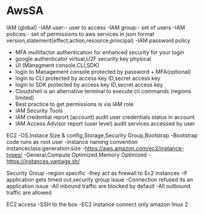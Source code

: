# AwsSA
IAM (global)
-IAM user:- user to access 
-IAM group:- set of users
-IAM policies:- set of permissions to aws services in json format
version,statement(effect,action,resource,principal)
-IAM password policy 
- MFA multifactor authentication for enhanced security for your login
- google authenticator virtual,U2F security key physical
- UI (Managment console,CLI,SDK)
- login to Management console protected by password + MFA(optional)
- login to CLI protected by access key ID,secret access key
- login to SDK protected by access key ID,secret access key
- Cloudshell is an alternative terminal to execute cli commands (regions limited)
- Best practice to get permissions is via IAM role
- IAM Security Tools 
- IAM credential report (account) audit user credentials status in account
- IAM Access Advisor report (user level) audit services accessed by user

EC2
-OS,Instace Size & config,Storage,Security Group,Bootstrap
-Bootstrap code runs as root user
-instance naming convention instanceclass:generation:size
-https://aws.amazon.com/ec2/instance-types/
-General,Compute Optimized,Memory Optimized
-https://instances.vantage.sh/

Security Group
-region specific
-they act as firewall to Ec2 instances
-If application gets timed out,security group issue
-Connection refused its an application issue
-All inbound traffic are blocked by default
-All outbound traffic are allowed

EC2 access
-SSH to the box
-EC2 instance connect only amazon linux 2

